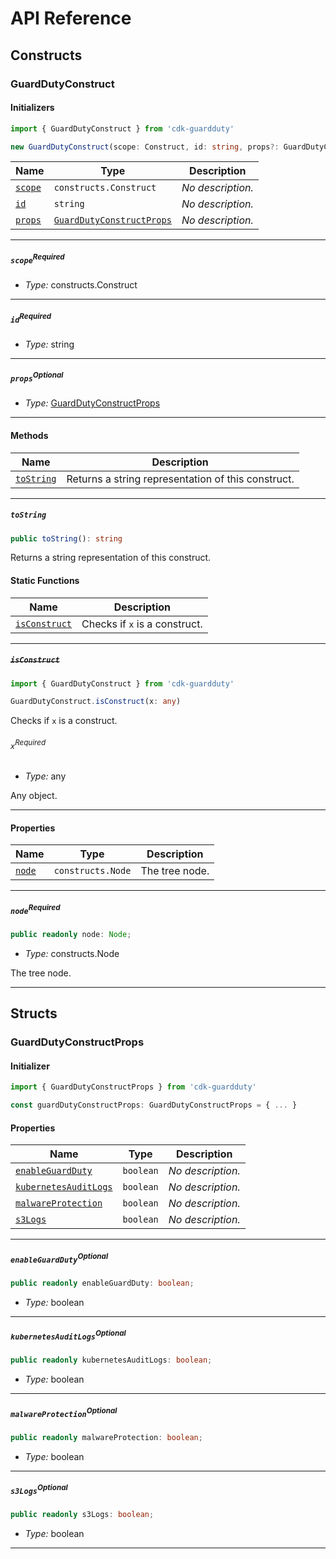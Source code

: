 # API Reference <a name="API Reference" id="api-reference"></a>

## Constructs <a name="Constructs" id="Constructs"></a>

### GuardDutyConstruct <a name="GuardDutyConstruct" id="cdk-guardduty.GuardDutyConstruct"></a>

#### Initializers <a name="Initializers" id="cdk-guardduty.GuardDutyConstruct.Initializer"></a>

```typescript
import { GuardDutyConstruct } from 'cdk-guardduty'

new GuardDutyConstruct(scope: Construct, id: string, props?: GuardDutyConstructProps)
```

| **Name** | **Type** | **Description** |
| --- | --- | --- |
| <code><a href="#cdk-guardduty.GuardDutyConstruct.Initializer.parameter.scope">scope</a></code> | <code>constructs.Construct</code> | *No description.* |
| <code><a href="#cdk-guardduty.GuardDutyConstruct.Initializer.parameter.id">id</a></code> | <code>string</code> | *No description.* |
| <code><a href="#cdk-guardduty.GuardDutyConstruct.Initializer.parameter.props">props</a></code> | <code><a href="#cdk-guardduty.GuardDutyConstructProps">GuardDutyConstructProps</a></code> | *No description.* |

---

##### `scope`<sup>Required</sup> <a name="scope" id="cdk-guardduty.GuardDutyConstruct.Initializer.parameter.scope"></a>

- *Type:* constructs.Construct

---

##### `id`<sup>Required</sup> <a name="id" id="cdk-guardduty.GuardDutyConstruct.Initializer.parameter.id"></a>

- *Type:* string

---

##### `props`<sup>Optional</sup> <a name="props" id="cdk-guardduty.GuardDutyConstruct.Initializer.parameter.props"></a>

- *Type:* <a href="#cdk-guardduty.GuardDutyConstructProps">GuardDutyConstructProps</a>

---

#### Methods <a name="Methods" id="Methods"></a>

| **Name** | **Description** |
| --- | --- |
| <code><a href="#cdk-guardduty.GuardDutyConstruct.toString">toString</a></code> | Returns a string representation of this construct. |

---

##### `toString` <a name="toString" id="cdk-guardduty.GuardDutyConstruct.toString"></a>

```typescript
public toString(): string
```

Returns a string representation of this construct.

#### Static Functions <a name="Static Functions" id="Static Functions"></a>

| **Name** | **Description** |
| --- | --- |
| <code><a href="#cdk-guardduty.GuardDutyConstruct.isConstruct">isConstruct</a></code> | Checks if `x` is a construct. |

---

##### ~~`isConstruct`~~ <a name="isConstruct" id="cdk-guardduty.GuardDutyConstruct.isConstruct"></a>

```typescript
import { GuardDutyConstruct } from 'cdk-guardduty'

GuardDutyConstruct.isConstruct(x: any)
```

Checks if `x` is a construct.

###### `x`<sup>Required</sup> <a name="x" id="cdk-guardduty.GuardDutyConstruct.isConstruct.parameter.x"></a>

- *Type:* any

Any object.

---

#### Properties <a name="Properties" id="Properties"></a>

| **Name** | **Type** | **Description** |
| --- | --- | --- |
| <code><a href="#cdk-guardduty.GuardDutyConstruct.property.node">node</a></code> | <code>constructs.Node</code> | The tree node. |

---

##### `node`<sup>Required</sup> <a name="node" id="cdk-guardduty.GuardDutyConstruct.property.node"></a>

```typescript
public readonly node: Node;
```

- *Type:* constructs.Node

The tree node.

---


## Structs <a name="Structs" id="Structs"></a>

### GuardDutyConstructProps <a name="GuardDutyConstructProps" id="cdk-guardduty.GuardDutyConstructProps"></a>

#### Initializer <a name="Initializer" id="cdk-guardduty.GuardDutyConstructProps.Initializer"></a>

```typescript
import { GuardDutyConstructProps } from 'cdk-guardduty'

const guardDutyConstructProps: GuardDutyConstructProps = { ... }
```

#### Properties <a name="Properties" id="Properties"></a>

| **Name** | **Type** | **Description** |
| --- | --- | --- |
| <code><a href="#cdk-guardduty.GuardDutyConstructProps.property.enableGuardDuty">enableGuardDuty</a></code> | <code>boolean</code> | *No description.* |
| <code><a href="#cdk-guardduty.GuardDutyConstructProps.property.kubernetesAuditLogs">kubernetesAuditLogs</a></code> | <code>boolean</code> | *No description.* |
| <code><a href="#cdk-guardduty.GuardDutyConstructProps.property.malwareProtection">malwareProtection</a></code> | <code>boolean</code> | *No description.* |
| <code><a href="#cdk-guardduty.GuardDutyConstructProps.property.s3Logs">s3Logs</a></code> | <code>boolean</code> | *No description.* |

---

##### `enableGuardDuty`<sup>Optional</sup> <a name="enableGuardDuty" id="cdk-guardduty.GuardDutyConstructProps.property.enableGuardDuty"></a>

```typescript
public readonly enableGuardDuty: boolean;
```

- *Type:* boolean

---

##### `kubernetesAuditLogs`<sup>Optional</sup> <a name="kubernetesAuditLogs" id="cdk-guardduty.GuardDutyConstructProps.property.kubernetesAuditLogs"></a>

```typescript
public readonly kubernetesAuditLogs: boolean;
```

- *Type:* boolean

---

##### `malwareProtection`<sup>Optional</sup> <a name="malwareProtection" id="cdk-guardduty.GuardDutyConstructProps.property.malwareProtection"></a>

```typescript
public readonly malwareProtection: boolean;
```

- *Type:* boolean

---

##### `s3Logs`<sup>Optional</sup> <a name="s3Logs" id="cdk-guardduty.GuardDutyConstructProps.property.s3Logs"></a>

```typescript
public readonly s3Logs: boolean;
```

- *Type:* boolean

---



